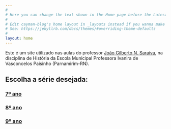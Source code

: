 ```yaml
---
#
# Here you can change the text shown in the Home page before the Latest Posts section.
#
# Edit cayman-blog's home layout in _layouts instead if you wanna make some changes
# See: https://jekyllrb.com/docs/themes/#overriding-theme-defaults
#
layout: home
---
```


Este é um site utilizado nas aulas do professor [João Gilberto N. Saraiva](0jonjo.github.io/0jonjo/), na disciplina de História da Escola Municipal Professora Ivanira de Vasconcelos Paisinho (Parnamirim-RN).

## Escolha a série desejada: 

### [7º ano]()
### [8º ano]()
### [9º ano]()
